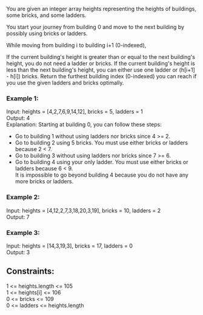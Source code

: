 You are given an integer array heights representing the heights of buildings, some bricks, and some ladders.  

You start your journey from building 0 and move to the next building by possibly using bricks or ladders.  

While moving from building i to building i+1 (0-indexed),  

If the current building's height is greater than or equal to the next building's height, you do not need a ladder or bricks.
If the current building's height is less than the next building's height, you can either use one ladder or (h[i+1] - h[i]) bricks.
Return the furthest building index (0-indexed) you can reach if you use the given ladders and bricks optimally.  
 
 

### Example 1:  
 

Input: heights = [4,2,7,6,9,14,12], bricks = 5, ladders = 1  
Output: 4  
Explanation: Starting at building 0, you can follow these steps:  
- Go to building 1 without using ladders nor bricks since 4 >= 2.  
- Go to building 2 using 5 bricks. You must use either bricks or ladders because 2 < 7.  
- Go to building 3 without using ladders nor bricks since 7 >= 6.  
- Go to building 4 using your only ladder. You must use either bricks or ladders because 6 < 9.  
It is impossible to go beyond building 4 because you do not have any more bricks or ladders.  
### Example 2:  
 
Input: heights = [4,12,2,7,3,18,20,3,19], bricks = 10, ladders = 2  
Output: 7  
### Example 3:  

Input: heights = [14,3,19,3], bricks = 17, ladders = 0  
Output: 3  
 

## Constraints:  

1 <= heights.length <= 105  
1 <= heights[i] <= 106  
0 <= bricks <= 109  
0 <= ladders <= heights.length  

